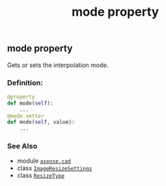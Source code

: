 ﻿---
title: mode property
second_title: Aspose.CAD for Python via .NET API References
description: 
type: docs
weight: 70
url: /aspose.cad/imageresizesettings/mode/
is_root: false
---

## mode property


Gets or sets the interpolation mode.
### Definition:
```python
@property
def mode(self):
    ...
@mode.setter
def mode(self, value):
    ...
```

### See Also
* module [`aspose.cad`](../../)
* class [`ImageResizeSettings`](/cad/python-net/aspose.cad/imageresizesettings)
* class [`ResizeType`](/cad/python-net/aspose.cad/resizetype)
